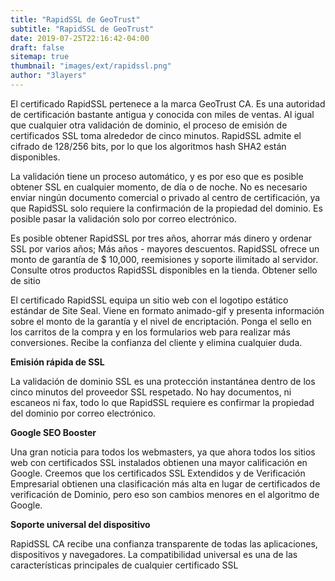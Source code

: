 ```yaml
---
title: "RapidSSL de GeoTrust"
subtitle: "RapidSSL de GeoTrust"
date: 2019-07-25T22:16:42-04:00
draft: false
sitemap: true
thumbnail: "images/ext/rapidssl.png"
author: "3layers"
---
```


El certificado RapidSSL pertenece a la marca GeoTrust CA. Es una autoridad de certificación bastante antigua y conocida con miles de ventas. Al igual que cualquier otra validación de dominio, el proceso de emisión de certificados SSL toma alrededor de cinco minutos. RapidSSL admite el cifrado de 128/256 bits, por lo que los algoritmos hash SHA2 están disponibles.

La validación tiene un proceso automático, y es por eso que es posible obtener SSL en cualquier momento, de día o de noche. No es necesario enviar ningún documento comercial o privado al centro de certificación, ya que RapidSSL solo requiere la confirmación de la propiedad del dominio. Es posible pasar la validación solo por correo electrónico.

Es posible obtener RapidSSL por tres años, ahorrar más dinero y ordenar SSL por varios años; Más años - mayores descuentos. RapidSSL ofrece un monto de garantía de $ 10,000, reemisiones y soporte ilimitado al servidor. Consulte otros productos RapidSSL disponibles en la tienda.
Obtener sello de sitio

El certificado RapidSSL equipa un sitio web con el logotipo estático estándar de Site Seal. Viene en formato animado-gif y presenta información sobre el monto de la garantía y el nivel de encriptación. Ponga el sello en los carritos de la compra y en los formularios web para realizar más conversiones. Recibe la confianza del cliente y elimina cualquier duda.

**Emisión rápida de SSL**

La validación de dominio SSL es una protección instantánea dentro de los cinco minutos del proveedor SSL respetado. No hay documentos, ni escaneos ni fax, todo lo que RapidSSL requiere es confirmar la propiedad del dominio por correo electrónico.

**Google SEO Booster**

Una gran noticia para todos los webmasters, ya que ahora todos los sitios web con certificados SSL instalados obtienen una mayor calificación en Google. Creemos que los certificados SSL Extendidos y de Verificación Empresarial obtienen una clasificación más alta en lugar de certificados de verificación de Dominio, pero eso son cambios menores en el algoritmo de Google.

**Soporte universal del dispositivo**

RapidSSL CA recibe una confianza transparente de todas las aplicaciones, dispositivos y navegadores. La compatibilidad universal es una de las características principales de cualquier certificado SSL